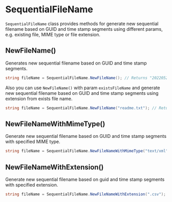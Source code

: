 # SequentialFileName

`SequentialFileName` class provides methods for generate new sequential filename based on GUID and time stamp segments using different params, e.g. existing file, MIME type or file extension.

## NewFileName()

Generates new sequential filename based on GUID and time stamp segments.

```csharp
string fileName = SequentialFileName.NewFileName(); // Returns "20220526232825-b4970420ac3a4370b3b8ff6021f01a4c".
```

Also you can use `NewFileName()` with param `existsFileName` and generate new sequential filename based on GUID and time stamp segments using extension from exists file name.

```csharp
string fileName = SequentialFileName.NewFileName("readme.txt"); // Returns "20220526232825-b4970420ac3a4370b3b8ff6021f01a4c.txt".
```

## NewFileNameWithMimeType()

Generate new sequential filename based on GUID and time stamp segments with specified MIME type.

```csharp
string fileName = SequentialFileName.NewFileNameWithMimeType("text/xml"); // Returns "20220526232825-b4970420ac3a4370b3b8ff6021f01a4c.xml".
```

## NewFileNameWithExtension()

Generate new sequential filename based on guid and time stamp segments with specified extension.

```csharp
string fileName = SequentialFileName.NewFileNameWithExtension(".csv"); // Returns "20220526232825-b4970420ac3a4370b3b8ff6021f01a4c.csv".
```